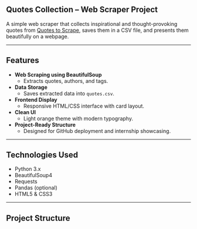 ## Quotes Collection – Web Scraper Project

A simple web scraper that collects inspirational and thought-provoking quotes from [Quotes to Scrape](http://quotes.toscrape.com), saves them in a CSV file, and presents them beautifully on a webpage.

---

## Features

- **Web Scraping using BeautifulSoup**
  - Extracts quotes, authors, and tags.
- **Data Storage**
  - Saves extracted data into `quotes.csv`.
- **Frontend Display**
  - Responsive HTML/CSS interface with card layout.
- **Clean UI**
  - Light orange theme with modern typography.
- **Project-Ready Structure**
  - Designed for GitHub deployment and internship showcasing.

---

## Technologies Used

- Python 3.x
- BeautifulSoup4
- Requests
- Pandas (optional)
- HTML5 & CSS3

---

## Project Structure

